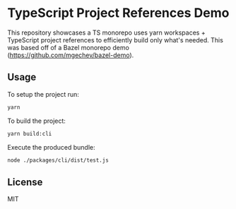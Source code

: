 # TypeScript Project References Demo

This repository showcases a TS monorepo uses yarn workspaces + TypeScript project
references to efficiently build only what's needed. This was based off of a Bazel monorepo demo (https://github.com/mgechev/bazel-demo).

## Usage

To setup the project run:

```bash
yarn
```

To build the project:

```bash
yarn build:cli
```

Execute the produced bundle:
```bash
node ./packages/cli/dist/test.js
```

## License

MIT

